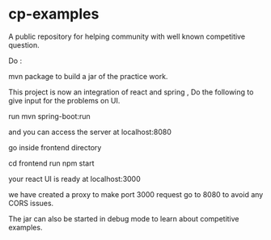 # cp-examples
A public repository for helping community with well known competitive question.

Do :

mvn package to build a jar of the practice work.

This project is now an integration of react and spring , Do the following to give input for the problems on UI.

run 
mvn spring-boot:run 

and you can access the server at localhost:8080

go inside frontend directory

cd frontend
run
npm start

your react UI is ready at localhost:3000

we have created a proxy to make port 3000 request go to 8080 to avoid any CORS issues.

The jar can also be started in debug mode to learn about competitive examples.

